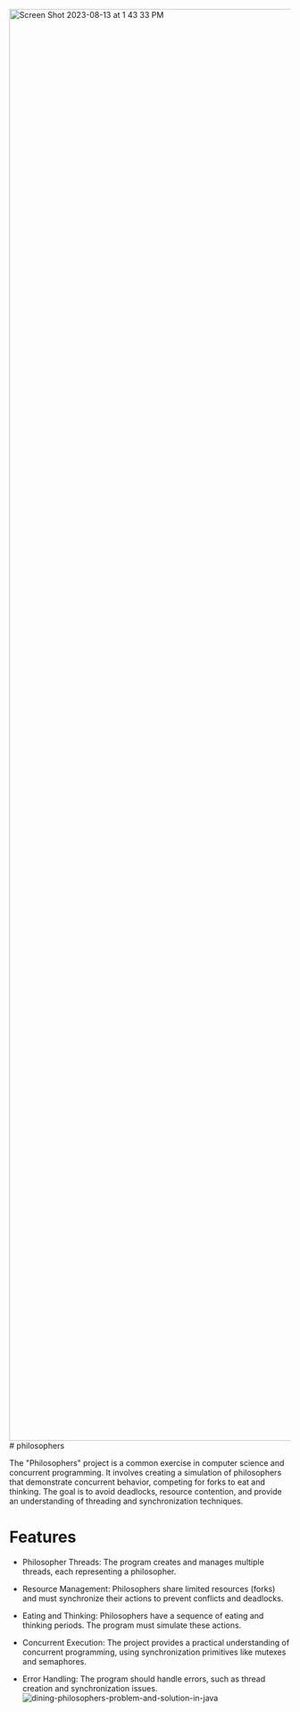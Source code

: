 <img width="2560" alt="Screen Shot 2023-08-13 at 1 43 33 PM" src="https://github.com/ayshafarheen/philosophers/assets/64208210/29ca8bda-fc4e-4267-b690-e4f171800f7c"># philosophers

The "Philosophers" project is a common exercise in computer science and concurrent programming. It involves creating a simulation of philosophers that demonstrate concurrent behavior, competing for forks to eat and thinking. The goal is to avoid deadlocks, resource contention, and provide an understanding of threading and synchronization techniques.

# Features

* Philosopher Threads: The program creates and manages multiple threads, each representing a philosopher.

* Resource Management: Philosophers share limited resources (forks) and must synchronize their actions to prevent conflicts and deadlocks.

* Eating and Thinking: Philosophers have a sequence of eating and thinking periods. The program must simulate these actions.

* Concurrent Execution: The project provides a practical understanding of concurrent programming, using synchronization primitives like mutexes and semaphores.

* Error Handling: The program should handle errors, such as thread creation and synchronization issues.
![dining-philosophers-problem-and-solution-in-java](https://github.com/ayshafarheen/philosophers/assets/64208210/3ade8442-7ae5-4ba8-872a-9c0b8b269e23)
